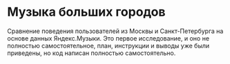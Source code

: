 # Музыка больших городов
Сравнение поведения пользователей из Москвы и Санкт-Петербурга на основе данных Яндекс.Музыки. Это первое исследование, и оно не полностью самостоятельное, план, инструкции и выводы уже были приведены, но код написан полностью самостоятельно.
